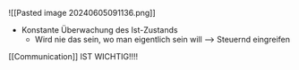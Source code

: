 ![[Pasted image 20240605091136.png]]

- Konstante Überwachung des Ist-Zustands
	- Wird nie das sein, wo man eigentlich sein will
		--> Steuernd eingreifen

[[Communication]] IST WICHTIG!!!!